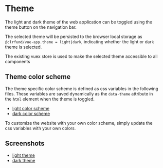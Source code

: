 # Theme

The light and dark theme of the web application can be toggled using the theme button on the navigation bar.

The selected theme will be persisted to the browser local storage as `@clrfund/vue-app.theme = light|dark`, indicating whether the light or dark theme is selected.

The existing vuex store is used to make the selected theme accessible to all components

## Theme color scheme
The theme specific color scheme is defined as css variables in the following files.  These variables are saved dynamically as the `data-theme` attribute in the `html` element when the theme is toggled.
- [light color scheme](../vue-app/src/styles/_vars-light.scss)
- [dark color scheme](../vue-app/src/styles/_vars-dark.scss)

To customize the website with your own color scheme, simply update the css variables with your own colors.

## Screenshots
- [light theme](theme-light.md)
- [dark theme](theme-dark.md)
